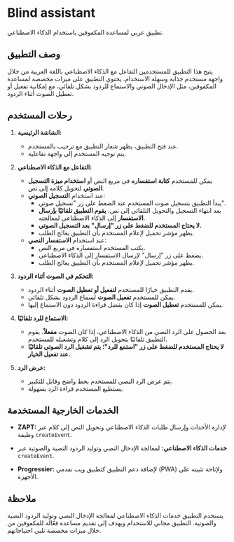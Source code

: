 # Blind assistant

تطبيق عربي لمساعدة المكفوفين باستخدام الذكاء الاصطناعي.

## وصف التطبيق

يتيح هذا التطبيق للمستخدمين التفاعل مع الذكاء الاصطناعي باللغة العربية من خلال واجهة مستخدم جذابة وسهلة الاستخدام. يحتوي التطبيق على ميزات مخصصة لمساعدة المكفوفين، مثل الإدخال الصوتي والاستماع للردود بشكل تلقائي، مع إمكانية تفعيل أو تعطيل الصوت أثناء الردود.

## رحلات المستخدم

1. **الشاشة الرئيسية:**

   - عند فتح التطبيق، يظهر شعار التطبيق مع ترحيب بالمستخدم.
   - يتم توجيه المستخدم إلى واجهة تفاعلية.

2. **التفاعل مع الذكاء الاصطناعي:**

   - يمكن للمستخدم **كتابة استفساره** في مربع النص أو **استخدام ميزة التسجيل الصوتي** لتحويل كلامه إلى نص.
   - عند استخدام **التسجيل الصوتي**:
     - يبدأ التطبيق بتسجيل صوت المستخدم عند الضغط على زر "تسجيل صوتي".
     - بعد انتهاء التسجيل والتحويل التلقائي إلى نص، **يقوم التطبيق تلقائيًا بإرسال الاستفسار** إلى الذكاء الاصطناعي لمعالجته.
     - **لا يحتاج المستخدم للضغط على زر "إرسال" بعد التسجيل الصوتي.**
     - يظهر مؤشر تحميل لإعلام المستخدم بأن التطبيق يعالج الطلب.
   - عند استخدام **الاستفسار النصي**:
     - يكتب المستخدم استفساره في مربع النص.
     - يضغط على زر "إرسال" لإرسال الاستفسار إلى الذكاء الاصطناعي.
     - يظهر مؤشر تحميل لإعلام المستخدم بأن التطبيق يعالج الطلب.

3. **التحكم في الصوت أثناء الردود:**

   - يقدم التطبيق خيارًا للمستخدم **لتفعيل أو تعطيل الصوت** أثناء الردود.
   - يمكن للمستخدم **تفعيل الصوت** لسماع الردود بشكل تلقائي.
   - يمكن للمستخدم **تعطيل الصوت** إذا كان يفضل قراءة الردود دون الاستماع إليها.

4. **الاستماع للرد تلقائيًا:**

   - بعد الحصول على الرد النصي من الذكاء الاصطناعي، إذا كان الصوت **مفعلاً**، يقوم التطبيق تلقائيًا بتحويل الرد إلى كلام وتشغيله للمستخدم.
   - **لا يحتاج المستخدم للضغط على زر "استمع للرد"؛ يتم تشغيل الرد الصوتي تلقائيًا عند تفعيل الخيار.**

5. **عرض الرد:**

   - يتم عرض الرد النصي للمستخدم بخط واضح وقابل للتكبير.
   - يستطيع المستخدم قراءة الرد بسهولة.

## الخدمات الخارجية المستخدمة

- **ZAPT:** لإدارة الأحداث وإرسال طلبات الذكاء الاصطناعي وتحويل النص إلى كلام عبر وظيفة `createEvent`.

- **خدمات الذكاء الاصطناعي:** لمعالجة الإدخال النصي وتوليد الردود النصية والصوتية عبر `createEvent`.

- **Progressier:** لإضافة دعم التطبيق كتطبيق ويب تقدمي (PWA) ولإتاحة تثبيته على الأجهزة.

## ملاحظة

يستخدم التطبيق خدمات الذكاء الاصطناعي لمعالجة الإدخال النصي وتوليد الردود النصية والصوتية. التطبيق مجاني للاستخدام ويهدف إلى تقديم مساعدة فعّالة للمكفوفين من خلال ميزات مخصصة تلبي احتياجاتهم.
